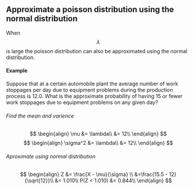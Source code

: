 ## Approximate a poisson distribution using the normal distribution
When $$\lambda$$ is large the poisson distribution can also be approximated using the normal distribution.

#### Example
Suppose that at a certain automobile plant the average number of work stoppages per day due to equipment problems during the production process is 12.0. What is the approximate probability of having 15 or fewer work stoppages due to equipment problems on any given day?

###### Find the mean and varience
$$
\begin{align}
\mu &= \lambda\\
&= 12\\
\end{align}
$$
$$
\begin{align}
\sigma^2 &= \lambda\\
&= 12\\
\end{align}
$$

###### Aproximate using normal distribution
$$
\begin{align}
Z &= \frac{X - \mu}{\sigma} \\
&=\frac{15.5 - 12}{\sqrt{12}}\\
&= 1.010\\
P(Z < 1.010) &= 0.844\\
\end{align}
$$